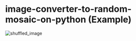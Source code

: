 # image-converter-to-random-mosaic-on-python (Example)

![shuffled_image](https://github.com/user-attachments/assets/b721071f-399e-4f4d-8985-fdf3be53599b)
